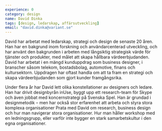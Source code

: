 ```yaml
---
experience: 0
category: design
name: David Dinka
tags: [design, ledarskap, affärsutveckling]
email: "david.dinka@variant.se"
---
```


David har arbetat med ledarskap, strategi och design de senaste 20 åren. 
Han har en bakgrund inom forskning och användarcenterad utveckling, och 
har använt den bakgrunden i arbeten med långsiktig strategisk värde för 
tjänster och produkter, med målet att skapa hållbara värdeerbjudanden.
David har arbetat i en mängd kunduppdrag som business designer, i branscher 
såsom telekom, bostadsbolag, automotive, finans och kultursektorn. 
Uppdragen har oftast handla om att ta fram en strategi och skapa värdeerbjudanden 
som gjort kunder framgångsrika.

Under flera år har David lett olika konstellationer av designers och ledare. 
Han har drivit designbyrån inUse, byggt upp ett research-team för Skype och
även jobbat med koncernstrategi på Svenska Spel. Han är grundad i designmetodik – men har
också stor erfarenhet att arbeta och styra stora komplexa organisationer
Prata med David om research, business design och hur man navigerar stora organisationer. 
Hur man håller workshop med en ledningsgrupp, eller varför inte bygger en 
stark samarbetskultur i den egna organisationer.
